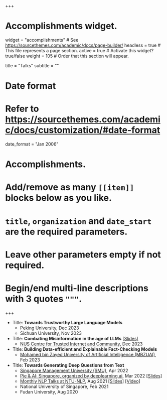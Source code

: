 +++
# Accomplishments widget.
widget = "accomplishments"  # See https://sourcethemes.com/academic/docs/page-builder/
headless = true  # This file represents a page section.
active = true  # Activate this widget? true/false
weight = 105  # Order that this section will appear.

title = "Talks"
subtitle = ""

# Date format
#   Refer to https://sourcethemes.com/academic/docs/customization/#date-format
date_format = "Jan 2006"

# Accomplishments.
#   Add/remove as many `[[item]]` blocks below as you like.
#   `title`, `organization` and `date_start` are the required parameters.
#   Leave other parameters empty if not required.
#   Begin/end multi-line descriptions with 3 quotes `"""`.

+++

<ul>
  <li>Title: <strong>Towards Trustworthy Large Language Models</strong>
      <ul>
        <li>Peking University, Dec 2023</li>
        <li>Sichuan University, Nov 2023</li>
      </ul>
  </li>
  <li>Title: <strong>Combating Misinformation in the age of LLMs</strong> <a href="https://speakerdeck.com/teacherpeterpan/combating-misinformation-in-the-age-of-llms">[Slides]</a>
      <ul>
        <li><a href="https://x.com/nuscticnus/status/1732604461888291066?s=20">NUS Centre for Trusted Internet and Community</a>, Dec 2023</li>
      </ul>
  </li>
  <li>Title: <strong>Building Data-efficient and Explainable Fact-Checking Models</strong>
      <ul>
        <li><a href="https://mbzuai.ac.ae/">Mohamed bin Zayed University of Artificial Intelligence (MBZUAI)</a>, Feb 2023</li>
      </ul>
  </li>
  <li>Title: <strong>Towards Generating Deep Questions from Text</strong>
      <ul>
        <li><a href="https://scis.smu.edu.sg/">Singapore Management University (SMU)</a>, Apr 2022</li>
        <li><a href="https://www.eventbrite.com/e/pie-ai-singapore-applications-of-question-generation-in-nlp-tickets-304213690337#">Pie & AI: Singapore, organized by deeplearning.ai</a>, Mar 2022 <a href="https://speakerdeck.com/wingnus/applications-of-question-generation-in-nlp">[Slides]</a></li>
        <li><a href="https://ntunlpsg.github.io/talk/liangming/">Monthly NLP Talks at NTU-NLP</a>, Aug 2021 <a href="files/talks/[V6] Towards Generating Human-like Deep Questions.pdf">[Slides]</a> <a href="https://www.youtube.com/watch?v=CAJJJOoS-q4&t=559s">[Video]</a></li>
        <li>National University of Singapore, Feb 2021</li>
        <li>Fudan University, Aug 2020</li>
      </ul>
  </li>
</ul>